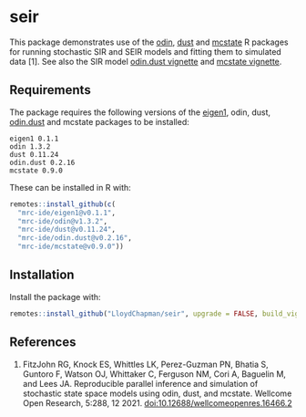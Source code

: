 # seir

This package demonstrates use of the [odin](https://mrc-ide.github.io/odin/), [dust](https://mrc-ide.github.io/dust/) and [mcstate](https://mrc-ide.github.io/mcstate/) R packages for running stochastic SIR and SEIR models and fitting them to simulated data [1]. See also the SIR model [odin.dust vignette](https://mrc-ide.github.io/odin.dust/articles/sir_models.html) and [mcstate vignette](https://mrc-ide.github.io/mcstate/articles/sir_models.html).

## Requirements
The package requires the following versions of the [eigen1](https://github.com/mrc-ide/eigen1/), odin, dust, [odin.dust](https://mrc-ide.github.io/odin.dust/) and mcstate packages to be installed:
```
eigen1 0.1.1
odin 1.3.2
dust 0.11.24
odin.dust 0.2.16 
mcstate 0.9.0
```
These can be installed in R with:
```r
remotes::install_github(c(
  "mrc-ide/eigen1@v0.1.1",
  "mrc-ide/odin@v1.3.2",
  "mrc-ide/dust@v0.11.24",
  "mrc-ide/odin.dust@v0.2.16",
  "mrc-ide/mcstate@v0.9.0"))
```

## Installation
Install the package with:

```r
remotes::install_github("LloydChapman/seir", upgrade = FALSE, build_vignettes = TRUE)
```

## References
1. FitzJohn RG, Knock ES, Whittles LK, Perez-Guzman PN, Bhatia S, Guntoro F, Watson OJ, Whittaker C, Ferguson NM, Cori A, Baguelin M, and Lees JA. Reproducible parallel inference and simulation of stochastic state space models using odin, dust, and mcstate. Wellcome Open Research, 5:288, 12 2021. [doi:10.12688/wellcomeopenres.16466.2](https://doi.org/10.12688/wellcomeopenres.16466.2)